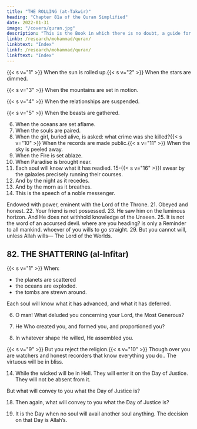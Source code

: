```yaml
---
title: "THE ROLLING (at-Takwir)"
heading: "Chapter 81a of the Quran Simplified"
date: 2022-01-31
image: "/covers/quran.jpg"
description: "This is the Book in which there is no doubt, a guide for the righteous."
linkb: /research/mohammad/quran/
linkbtext: "Index"
linkf: /research/mohammad/quran/
linkftext: "Index"
---
```



{{< s v="1" >}}  When the sun is rolled up.{{< s v="2" >}}  When the stars are dimmed.

{{< s v="3" >}}  When the mountains are set in motion.

{{< s v="4" >}}  When the relationships are suspended.

{{< s v="5" >}}  When the beasts are gathered.

6. When the oceans are set aflame.
7. When the souls are paired.
8. When the girl, buried alive, is asked:
what crime was she killed?{{< s v="10" >}}  When the records are made public.{{< s v="11" >}}  When the sky is peeled away.
12. When the Fire is set ablaze.
13. When Paradise is brought near.
14. Each soul will know what it has readied.
15-{{< s v="16" >}}I swear by the galaxies precisely running their courses.
17. And by the night as it recedes.
18. And by the morn as it breathes.
19. This is the speech of a noble messenger.

Endowed with power, eminent with the Lord of the Throne.
21. Obeyed and honest. 
22. Your friend is not possessed.
23. He saw him on the luminous horizon.
And He does not withhold knowledge of
the Unseen.
25. It is not the word of an accursed devil.
where are you heading?
is only a Reminder to all mankind.
whoever of you wills to go straight.
29. But you cannot will, unless Allah wills—
The Lord of the Worlds.


## 82. THE SHATTERING (al-Infitar)

{{< s v="1" >}} When:
- the planets are scattered 
- the oceans are exploded.
- the tombs are strewn around.

Each soul will know what it has advanced, and what it has deferred.

6. O man! What deluded you concerning your Lord, the Most Generous?

7. He Who created you, and formed you, and proportioned you?

8. In whatever shape He willed, He assembled you.

{{< s v="9" >}}  But you reject the religion.{{< s v="10" >}}  Though over you are watchers and honest recorders that know everything you do.. 
The virtuous will be in bliss.

14. While the wicked will be in Hell. They will enter it on the Day of Justice. They will not be absent from it.

But what will convey to you what the Day of Justice is?

18. Then again, what will convey to you what
the Day of Justice is?

19. It is the Day when no soul will avail another soul anything. The decision on that Day is Allah’s.

